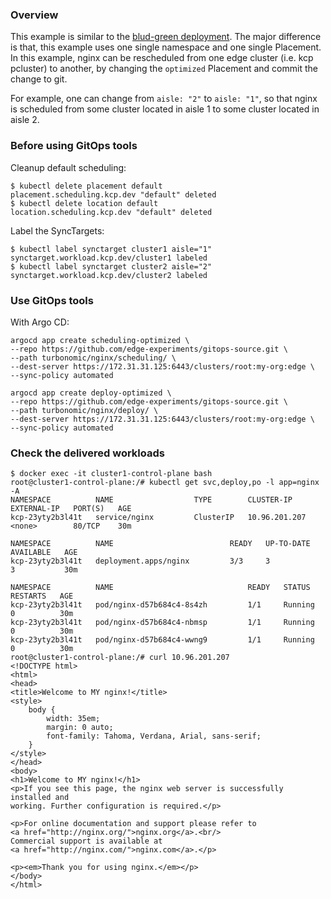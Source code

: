 ### Overview
This example is similar to the [blud-green deployment](/kcp/nginx/README.md).
The major difference is that, this example uses one single namespace and one single Placement.
In this example, nginx can be rescheduled from one edge cluster (i.e. kcp pcluster) to another,
by changing the `optimized` Placement and commit the change to git.

For example, one can change from `aisle: "2"` to `aisle: "1"`,
so that nginx is scheduled from some cluster located in aisle 1 to some cluster located in aisle 2.

### Before using GitOps tools
Cleanup default scheduling:
```console
$ kubectl delete placement default
placement.scheduling.kcp.dev "default" deleted
$ kubectl delete location default
location.scheduling.kcp.dev "default" deleted
```

Label the SyncTargets:
```console
$ kubectl label synctarget cluster1 aisle="1"
synctarget.workload.kcp.dev/cluster1 labeled
$ kubectl label synctarget cluster2 aisle="2"
synctarget.workload.kcp.dev/cluster2 labeled
```

### Use GitOps tools
With Argo CD:
```console
argocd app create scheduling-optimized \
--repo https://github.com/edge-experiments/gitops-source.git \
--path turbonomic/nginx/scheduling/ \
--dest-server https://172.31.31.125:6443/clusters/root:my-org:edge \
--sync-policy automated
```

```console
argocd app create deploy-optimized \
--repo https://github.com/edge-experiments/gitops-source.git \
--path turbonomic/nginx/deploy/ \
--dest-server https://172.31.31.125:6443/clusters/root:my-org:edge \
--sync-policy automated
```

### Check the delivered workloads
```console
$ docker exec -it cluster1-control-plane bash
root@cluster1-control-plane:/# kubectl get svc,deploy,po -l app=nginx -A
NAMESPACE          NAME                  TYPE        CLUSTER-IP      EXTERNAL-IP   PORT(S)   AGE
kcp-23yty2b3l41t   service/nginx         ClusterIP   10.96.201.207   <none>        80/TCP    30m

NAMESPACE          NAME                          READY   UP-TO-DATE   AVAILABLE   AGE
kcp-23yty2b3l41t   deployment.apps/nginx         3/3     3            3           30m

NAMESPACE          NAME                              READY   STATUS    RESTARTS   AGE
kcp-23yty2b3l41t   pod/nginx-d57b684c4-8s4zh         1/1     Running   0          30m
kcp-23yty2b3l41t   pod/nginx-d57b684c4-nbmsp         1/1     Running   0          30m
kcp-23yty2b3l41t   pod/nginx-d57b684c4-wwng9         1/1     Running   0          30m
root@cluster1-control-plane:/# curl 10.96.201.207
<!DOCTYPE html>
<html>
<head>
<title>Welcome to MY nginx!</title>
<style>
    body {
        width: 35em;
        margin: 0 auto;
        font-family: Tahoma, Verdana, Arial, sans-serif;
    }
</style>
</head>
<body>
<h1>Welcome to MY nginx!</h1>
<p>If you see this page, the nginx web server is successfully installed and
working. Further configuration is required.</p>

<p>For online documentation and support please refer to
<a href="http://nginx.org/">nginx.org</a>.<br/>
Commercial support is available at
<a href="http://nginx.com/">nginx.com</a>.</p>

<p><em>Thank you for using nginx.</em></p>
</body>
</html>
```

